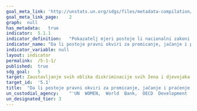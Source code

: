 ```yaml
---	
goal_meta_link:	'http://unstats.un.org/sdgs/files/metadata-compilation/Metadata-Goal-5.pdf'
goal_meta_link_page:	2
graph:	null
has_metadata:	true
indicator:	5.1.1
indicator_definition:	"Pokazatelj mjeri postoje li nacionalni zakoni za promicanje ravnopravnosti spolova i nediskriminacije žena i djevojaka. Područja zakona koja se prate kao dio ovog pokazatelja su orijentacijski, ali mogu uključivati: da li je zajamčena jednaka plaća za rad jednake vrijednosti; da li je nacionalno zakonodavstvo u skladu s Konvencijom Međunarodne organizacije rada (ILO) 183 o zaštiti majčinstva; da li nacionalni zakon zabranjuje diskriminaciju temeljenu na definiciji diskriminacije žena u skladu s člankom 1. Konvencije o uklanjanju svih oblika diskriminacije žena (CEDAW); da li nacionalno pravo osigurava jednaka prava za žene i muškarce u odnosu na nasljedstvo i imovinu; postojanje zakona (uključujući kazneno) protiv seksualnog zlostavljanja. Za svako područje u razmatranju, indikator je broj zemalja s posebnim zakonodavstvom za promicanje ravnopravnosti spolova i nediskriminacije (tj. zemalja sa „da“) kao postotak svih zemalja s dostupnim podacima. Jednostavna metoda agregacije (npr. aritmetička ili geometrijska sredina) upotrijebit će se za izračun globalnih i / ili regionalnih prosjeka (uzimajući u obzir sva različita područja zakona)."
indicator_name:	"Da li postoje pravni okviri za promicanje, jačanje i praćenje jednakosti i nediskriminacije na temelju spola"
indicator_variable:	null
layout:	indicator
permalink:	/5-1-1/
published:	true  
sdg_goal:	5
target:	Zaustavljanje svih oblika diskriminacije svih žena i djevojaka posvuda.
target_id:	'5.1'
title:	"Da li postoje pravni okviri za promicanje, jačanje i praćenje jednakosti i nediskriminacije na temelju spola"
un_custodial_agency:	"'UN  WOMEN,  World  Bank,  OECD  Development  Centre  (Partnering  Agencies:  OHCHR)'"
un_designated_tier:	3
---	
```

